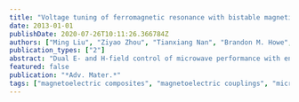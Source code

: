```yaml
---
title: "Voltage tuning of ferromagnetic resonance with bistable magnetization switching in energy-efficient magnetoelectric composites"
date: 2013-01-01
publishDate: 2020-07-26T10:11:26.366784Z
authors: ["Ming Liu", "Ziyao Zhou", "Tianxiang Nan", "Brandon M. Howe", "Gail J. Brown", "Nian X. Sun"]
publication_types: ["2"]
abstract: "Dual E- and H-field control of microwave performance with enhanced ferromagnetic resonance (FMR) tunability has been demonstrated in microwave composites FeGaB/PZN-PT(011). A voltage-impulse-induced non-volatile magnetization switching was also realized in this work, resulting from the hysteretic type of phase transition in PZN-PT(011) at high electric fields. The results provide a framework for developing lightweight, energy efficient, voltage-tunable RF/microwave devices."
featured: false
publication: "*Adv. Mater.*"
tags: ["magnetoelectric composites", "magnetoelectric couplings", "microwave", "multiferroic heterostructures"]
---
```


